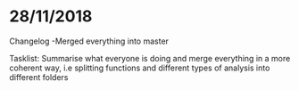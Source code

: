 # 28/11/2018
Changelog
-Merged everything into master

Tasklist:
Summarise what everyone is doing and merge everything in a more coherent way, i.e splitting functions and different types of analysis into different folders

